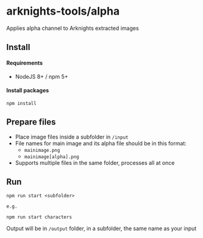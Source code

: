 # arknights-tools/alpha

Applies alpha channel to Arknights extracted images

## Install
#### Requirements
* NodeJS 8+ / npm 5+

#### Install packages
```
npm install
```

## Prepare files
* Place image files inside a subfolder in `/input`
* File names for main image and its alpha file should be in this format:
  * `mainimage.png`
  * `mainimage[alpha].png`
* Supports multiple files in the same folder, processes all at once

## Run
```
npm run start <subfolder>

e.g.

npm run start characters
```
Output will be in `/output` folder, in a subfolder, the same name as your input